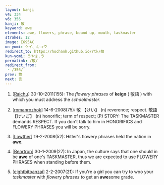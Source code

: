 ```yaml
---
layout: kanji
v4: 334
v6: 356
kanji: 敬
keyword: awe
elements: awe, flowers, phrase, bound up, mouth, taskmaster
strokes: 12
image: E695AC
on-yomi: ケイ、キョウ
redirect_to: https://hochanh.github.io/rtk/敬
kun-yomi: うやま.う
permalink: /敬/
redirect_from:
 - /356/
prev: 故
next: 言
---
```


1) [<a href="http://kanji.koohii.com/profile/Raichu">Raichu</a>] 30-10-2011(155): The <em>flowery phrases</em> of <strong>keigo</strong> ( 敬語 ) with which you must address the <em>schoolmaster</em>.

2) [<a href="http://kanji.koohii.com/profile/romanrozhok">romanrozhok</a>] 14-6-2008(75): 敬 【けい】 (n) reverence; respect. 敬語 【けいご】 (n) honorific; term of respect; (P) STORY: The TASKMASTER demands RESPECT. If you don&#039;t talk to him in HONORIFICS and FLOWERY PHRASES you will be sorry.

3) [<a href="http://kanji.koohii.com/profile/Lowther">Lowther</a>] 19-2-2008(52): Hitler&#039;s flowery phrases held the nation in<strong> awe</strong>.

4) [<a href="http://kanji.koohii.com/profile/Beartron">Beartron</a>] 30-1-2009(27): In Japan, the culture says that one should in be<strong> awe</strong> of one&#039;s TASKMASTER, thus we are expected to use FLOWERY PHRASES when standing before them.

5) [<a href="http://kanji.koohii.com/profile/eightbitbanzai">eightbitbanzai</a>] 2-2-2007(21): If you&#039;re a girl you can try to woo your <em>taskmaster</em> with <em>flower</em>y <em>phrases</em> to get an<strong> awe</strong>some grade.

